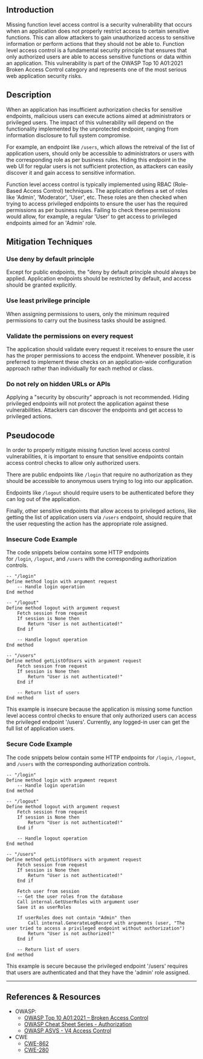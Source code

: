 ## Introduction

Missing function level access control is a security vulnerability that occurs when an application does not properly restrict access to certain sensitive functions. This can allow attackers to gain unauthorized access to sensitive information or perform actions that they should not be able to. Function level access control is a fundamental security principle that ensures that only authorized users are able to access sensitive functions or data within an application. This vulnerability is part of the OWASP Top 10 A01:2021 Broken Access Control category and represents one of the most serious web application security risks.

## Description

When an application has insufficient authorization checks for sensitive endpoints, malicious users can execute actions aimed at administrators or privileged users. The impact of this vulnerability will depend on the functionality implemented by the unprotected endpoint, ranging from information disclosure to full system compromise.

For example, an endpoint like `/users`, which allows the retreival of the list of application users, should only be accessible to administrators or users with the corresponding role as per business rules. Hiding this endpoint in the web UI for regular users is not sufficient protection, as attackers can easily discover it and gain access to sensitive information.

Function level access control is typically implemented using RBAC (Role-Based Access Control) techniques. The application defines a set of roles like 'Admin', 'Moderator', 'User', etc. These roles are then checked when trying to access privileged endpoints to ensure the user has the required permissions as per business rules. Failing to check these permissions would allow, for example, a regular 'User' to get access to privileged endpoints aimed for an 'Admin' role.

## Mitigation Techniques

### Use deny by default principle

Except for public endpoints, the "deny by default principle should always be applied. Application endpoints should be restricted by default, and access should be granted explicitly.

### Use least privilege principle

When assigning permissions to users, only the minimum required permissions to carry out the business tasks should be assigned.

### Validate the permissions on every request

The application should validate every request it receives to ensure the user has the proper permissions to access the endpoint. Whenever possible, it is preferred to implement these checks on an application-wide configuration approach rather than individually for each method or class.

### Do not rely on hidden URLs or APIs

Applying a "security by obscurity" approach is not recommended. Hiding privileged endpoints will not protect the application against these vulnerabilities. Attackers can discover the endpoints and get access to privileged actions.

## Pseudocode

In order to properly mitigate missing function level access control vulnerabilities, it is important to ensure that sensitive endpoints contain access control checks to allow only authorized users.

There are public endpoints like `/login` that require no authorization as they should be accessible to anonymous users trying to log into our application.

Endpoints like `/logout` should require users to be authenticated before they can log out of the application.

Finally, other sensitive endpoints that allow access to privileged actions, like getting the list of application users via `/users` endpoint, should require that the user requesting the action has the appropriate role assigned.

### Insecure Code Example

The code snippets below contains some HTTP endpoints for `/login`, `/logout`, and `/users` with the corresponding authorization controls.

```pseudocode
-- "/login"
Define method login with argument request
    -- Handle login operation
End method

-- "/logout"
Define method logout with argument request
    Fetch session from request
    If session is None then
        Return "User is not authenticated!"
    End if

    -- Handle logout operation
End method

-- "/users"
Define method getListOfUsers with argument request
    Fetch session from request
    If session is None then
        Return "User is not authenticated!"
    End if

    -- Return list of users
End method
```

This example is insecure because the application is missing some function level access control checks to ensure that only authorized users can access the privileged endpoint '/users'. Currently, any logged-in user can get the full list of application users.

### Secure Code Example

The code snippets below contain some HTTP endpoints for `/login`, `/logout`, and `/users` with the corresponding authorization controls.

```pseudocode
-- "/login"
Define method login with argument request
    -- Handle login operation
End method

-- "/logout"
Define method logout with argument request
    Fetch session from request
    If session is None then
        Return "User is not authenticated!"
    End if

    -- Handle logout operation
End method

-- "/users"
Define method getListOfUsers with argument request
    Fetch session from request
    If session is None then
        Return "User is not authenticated!"
    End if

    Fetch user from session
    -- Get the user roles from the database
    Call internal.GetUserRoles with argument user
    Save it as userRoles

    If userRoles does not contain "Admin" then
        Call internal.GenerateLogRecord with arguments (user, "The user tried to access a privileged endpoint without authorization")
        Return "User is not authorized!"
    End if

    -- Return list of users
End method
```
This example is secure because the privileged endpoint '/users' requires that users are authenticated and that they have the 'admin' role assigned.

---

## References & Resources

- OWASP:
    - [OWASP Top 10 A01:2021 – Broken Access Control](https://owasp.org/Top10/A01_2021-Broken_Access_Control/)
    - [OWASP Cheat Sheet Series - Authorization](https://cheatsheetseries.owasp.org/cheatsheets/Authorization_Cheat_Sheet.html)
    - [OWASP ASVS - V4 Access Control](https://github.com/OWASP/ASVS/blob/v4.0.3/4.0/en/0x12-V4-Access-Control.md)
- CWE
    - [CWE-862](https://cwe.mitre.org/data/definitions/862.html)
    - [CWE-280](https://cwe.mitre.org/data/definitions/280.html)